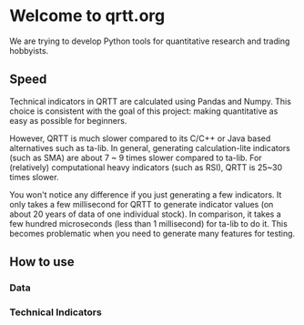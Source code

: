 # Welcome to qrtt.org

We are trying to develop Python tools for quantitative research and trading hobbyists.





## Speed

Technical indicators in QRTT are calculated using Pandas and Numpy. This choice is consistent with the goal of this project: making quantitative as easy as possible for beginners. 

However, QRTT is much slower compared to its C/C++ or Java based alternatives such as ta-lib. In general, generating calculation-lite indicators (such as SMA) are about 7 ~ 9 times slower compared to ta-lib. For (relatively) computational heavy indicators (such as RSI), QRTT is 25~30 times slower. 

You won't notice any difference if you just generating a few indicators. It only takes a few millisecond for QRTT to generate indicator values (on about 20 years of data of one individual stock). In comparison, it takes a few hundred microseconds (less than 1 millisecond) for ta-lib to do it. This becomes problematic when you need to generate many features for testing. 



## How to use

### Data



### Technical Indicators

